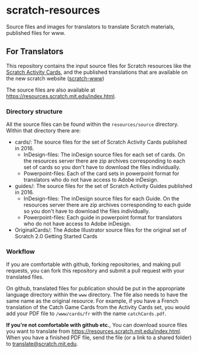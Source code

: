 # scratch-resources
Source files and images for translators to translate Scratch materials, published
files for www.

## For Translators ##
This repository contains the input source files for Scratch resources like the
[Scratch Activity Cards](https://resources.scratch.mit.edu/www/cards/en/ScratchCardsAll.pdf), 
and the published translations that are available on the new scratch website ([scratch-www](https://github.com/LLK/scratch-www))

The source files are also available at https://resources.scratch.mit.edu/index.html.

### Directory structure ###
All the source files can be found within the `resources/source` directory. Within that directory there are:
* cards/: The source files for the set of Scratch Activity Cards published in 2016.
  * InDesign-files: The inDesign source files for each set of cards. On the resources server there are zip archives corresponding to each set of cards so you don't have to download the files individually.
  * Powerpoint-files: Each of the card sets in powerpoint format for translators who do not have access to Adobe inDesign.
* guides/: The source files for the set of Scratch Activity Guides published in 2016.
  * InDesign-files: The inDesign source files for each Guide. On the resources server there are zip archives corresponding to each guide so you don't have to download the files individually.
  * Powerpoint-files: Each guide in powerpoint format for translators who do not have access to Adobe inDesign.
* OriginalCards/: The Adobe Illustrator source files for the original set of Scratch 2.0 Getting Started Cards

### Workflow ###
If you are comfortable with github, forking repositories, and making pull requests, you can fork this repository and submit a 
pull request with your translated files. 

On github, translated files for publication should be put in the appropriate language directory within the `www` directory. The file also needs to have the same name as the original resource. For example, if you have a French translation of the 
Catch Game Cards from the Activity Cards set, you would add your PDF file to `/www/cards/fr` with the name `catchCards.pdf`.

**If you're not comfortable with github etc.**, You can download source files you want to translate from
https://resources.scratch.mit.edu/index.html. When you have a finished PDF file, send the file (or a link to a shared folder)
to translate@scratch.mit.edu. 
